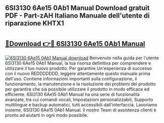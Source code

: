 ## 6Sl3130 6Ae15 0Ab1 Manual Download gratuit PDF - Part-zAH Italiano Manuale dell'utente di riparazione KHTX1

# <h2><a href="http://dfgezkr.blite.top/?on=6Sl3130+6Ae15+0Ab1+Manual">🔗Download 👉🔴 6Sl3130 6Ae15 0Ab1 Manual</a></h2>

[![6Sl3130 6Ae15 0Ab1 Manual download](https://i.imgur.com/lujVjoI.png)](http://dfgezkr.blite.top/?on=6Sl3130+6Ae15+0Ab1+Manual)
Benvenuto nella guida per l'utente 6Sl3130 6Ae15 0Ab1 Manual, la tua risorsa definitiva per comprendere e utilizzare il tuo nuovo prodotto. Per garantire Un'esperienza di successo con il nuovo REDDDDDDD, leggere attentamente questo manuale prima dell'uso. Contiene informazioni importanti sulla configurazione, il funzionamento, la manutenzione e la risoluzione dei problemi del prodotto per garantire che sia possibile utilizzare il prodotto in modo efficace ed efficiente. 6Sl3130 6Ae15 0Ab1 Manual ha una serie di funzionalità avanzate, tra cui comandi vocali, Impostazioni personalizzabili, Supporto multilingue e backup automatici, tutti accessibili dall'interfaccia. Lavoriamo insieme, 6Sl3130 6Ae15 0Ab1 Manual. Il nostro Team di assistenza clienti è pronto ad aiutarti in ogni modo possibile.
